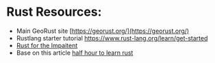 # Rust Resources:
- Main GeoRust site
[https://georust.org/](https://georust.org/)
- Rustlang starter tutorial
https://www.rust-lang.org/learn/get-started
- [Rust for the Impaitent](https://www.youtube.com/watch?v=br3GIIQeefY)
- Base on this article [half hour to learn rust](https://fasterthanli.me/articles/a-half-hour-to-learn-rust)


